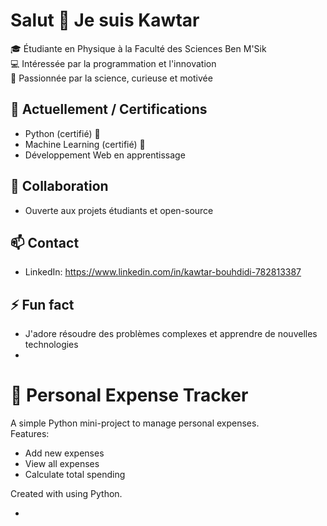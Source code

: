 # Salut 👋 Je suis Kawtar

🎓 Étudiante en Physique à la Faculté des Sciences Ben M'Sik  
💻 Intéressée par la programmation et l'innovation  
🔬 Passionnée par la science, curieuse et motivée

## 🌱 Actuellement / Certifications
- Python (certifié) 🐍
- Machine Learning (certifié) 🤖
- Développement Web en apprentissage

## 👯 Collaboration
- Ouverte aux projets étudiants et open-source

## 📫 Contact
- LinkedIn: https://www.linkedin.com/in/kawtar-bouhdidi-782813387

## ⚡ Fun fact
- J'adore résoudre des problèmes complexes et apprendre de nouvelles technologies
- 
# 🧾 Personal Expense Tracker
A simple Python mini-project to manage personal expenses.  
Features:
- Add new expenses  
- View all expenses  
- Calculate total spending  

Created with using Python.

- 
